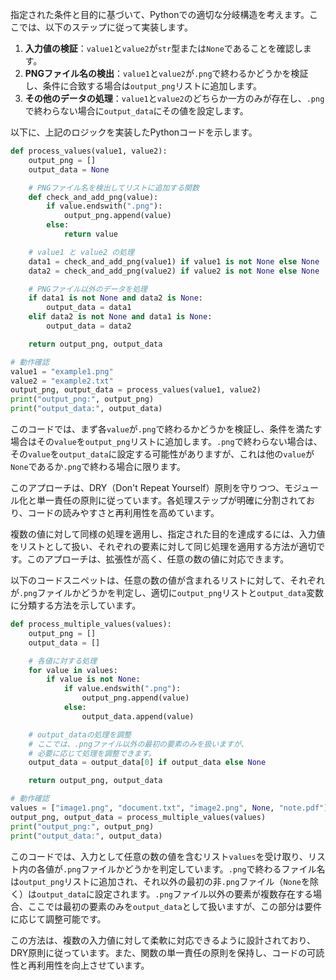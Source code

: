 指定された条件と目的に基づいて、Pythonでの適切な分岐構造を考えます。ここでは、以下のステップに従って実装します。

1. **入力値の検証**：`value1`と`value2`が`str`型または`None`であることを確認します。
2. **PNGファイル名の検出**：`value1`と`value2`が`.png`で終わるかどうかを検証し、条件に合致する場合は`output_png`リストに追加します。
3. **その他のデータの処理**：`value1`と`value2`のどちらか一方のみが存在し、`.png`で終わらない場合に`output_data`にその値を設定します。

以下に、上記のロジックを実装したPythonコードを示します。

```python
def process_values(value1, value2):
    output_png = []
    output_data = None

    # PNGファイル名を検出してリストに追加する関数
    def check_and_add_png(value):
        if value.endswith(".png"):
            output_png.append(value)
        else:
            return value

    # value1 と value2 の処理
    data1 = check_and_add_png(value1) if value1 is not None else None
    data2 = check_and_add_png(value2) if value2 is not None else None

    # PNGファイル以外のデータを処理
    if data1 is not None and data2 is None:
        output_data = data1
    elif data2 is not None and data1 is None:
        output_data = data2

    return output_png, output_data

# 動作確認
value1 = "example1.png"
value2 = "example2.txt"
output_png, output_data = process_values(value1, value2)
print("output_png:", output_png)
print("output_data:", output_data)
```

このコードでは、まず各`value`が`.png`で終わるかどうかを検証し、条件を満たす場合はその`value`を`output_png`リストに追加します。`.png`で終わらない場合は、その`value`を`output_data`に設定する可能性がありますが、これは他の`value`が`None`であるか`.png`で終わる場合に限ります。

このアプローチは、DRY（Don't Repeat Yourself）原則を守りつつ、モジュール化と単一責任の原則に従っています。各処理ステップが明確に分割されており、コードの読みやすさと再利用性を高めています。

複数の値に対して同様の処理を適用し、指定された目的を達成するには、入力値をリストとして扱い、それぞれの要素に対して同じ処理を適用する方法が適切です。このアプローチは、拡張性が高く、任意の数の値に対応できます。

以下のコードスニペットは、任意の数の値が含まれるリストに対して、それぞれが`.png`ファイルかどうかを判定し、適切に`output_png`リストと`output_data`変数に分類する方法を示しています。

```python
def process_multiple_values(values):
    output_png = []
    output_data = []

    # 各値に対する処理
    for value in values:
        if value is not None:
            if value.endswith(".png"):
                output_png.append(value)
            else:
                output_data.append(value)

    # output_dataの処理を調整
    # ここでは、.pngファイル以外の最初の要素のみを扱いますが、
    # 必要に応じて処理を調整できます。
    output_data = output_data[0] if output_data else None

    return output_png, output_data

# 動作確認
values = ["image1.png", "document.txt", "image2.png", None, "note.pdf"]
output_png, output_data = process_multiple_values(values)
print("output_png:", output_png)
print("output_data:", output_data)
```

このコードでは、入力として任意の数の値を含むリスト`values`を受け取り、リスト内の各値が`.png`ファイルかどうかを判定しています。`.png`で終わるファイル名は`output_png`リストに追加され、それ以外の最初の非`.png`ファイル（`None`を除く）は`output_data`に設定されます。`.png`ファイル以外の要素が複数存在する場合、ここでは最初の要素のみを`output_data`として扱いますが、この部分は要件に応じて調整可能です。

この方法は、複数の入力値に対して柔軟に対応できるように設計されており、DRY原則に従っています。また、関数の単一責任の原則を保持し、コードの可読性と再利用性を向上させています。